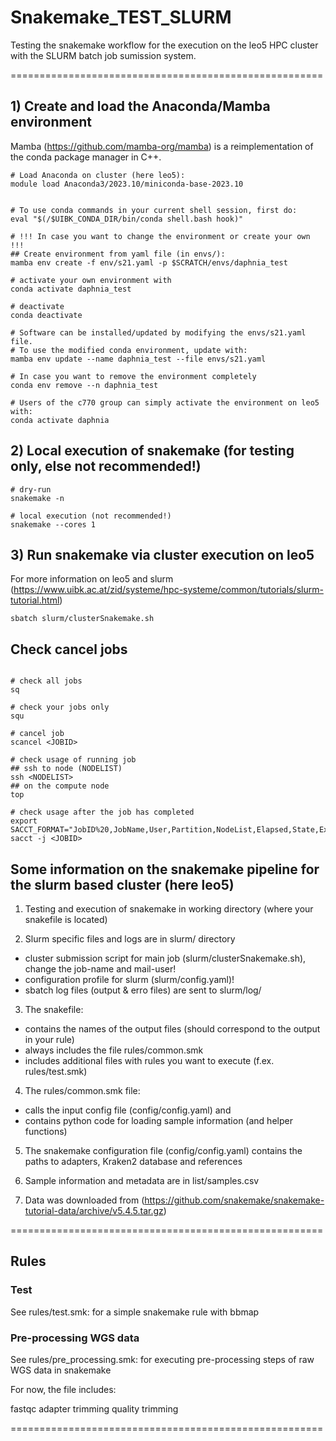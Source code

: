 # Snakemake_TEST_SLURM

Testing the snakemake workflow for the execution on the leo5 HPC cluster with the SLURM batch job sumission system. 


======================================================

## 1) Create and load the Anaconda/Mamba environment


Mamba (https://github.com/mamba-org/mamba) is a reimplementation of the conda package manager in C++.

```
# Load Anaconda on cluster (here leo5):
module load Anaconda3/2023.10/miniconda-base-2023.10
 

# To use conda commands in your current shell session, first do:
eval "$(/$UIBK_CONDA_DIR/bin/conda shell.bash hook)"

# !!! In case you want to change the environment or create your own !!! 
## Create environment from yaml file (in envs/):
mamba env create -f env/s21.yaml -p $SCRATCH/envs/daphnia_test

# activate your own environment with
conda activate daphnia_test

# deactivate
conda deactivate

# Software can be installed/updated by modifying the envs/s21.yaml file.
# To use the modified conda environment, update with:
mamba env update --name daphnia_test --file envs/s21.yaml

# In case you want to remove the environment completely
conda env remove --n daphnia_test

# Users of the c770 group can simply activate the environment on leo5 with:
conda activate daphnia
```


## 2) Local execution of snakemake (for testing only, else not recommended!)

```
# dry-run
snakemake -n

# local execution (not recommended!)
snakemake --cores 1

```

## 3) Run snakemake via cluster execution on leo5

For more information on leo5 and slurm (https://www.uibk.ac.at/zid/systeme/hpc-systeme/common/tutorials/slurm-tutorial.html)

```
sbatch slurm/clusterSnakemake.sh

```

## Check cancel jobs

```

# check all jobs
sq

# check your jobs only
squ

# cancel job
scancel <JOBID>

# check usage of running job
## ssh to node (NODELIST)
ssh <NODELIST>
## on the compute node
top

# check usage after the job has completed
export SACCT_FORMAT="JobID%20,JobName,User,Partition,NodeList,Elapsed,State,ExitCode,MaxRSS,AllocTRES%32"
sacct -j <JOBID>

```

## Some information on the snakemake pipeline for the slurm based cluster (here leo5)

1. Testing and execution of snakemake in working directory (where your snakefile is located)

2. Slurm specific files and logs are in slurm/ directory
* cluster submission script for main job (slurm/clusterSnakemake.sh), change the job-name and mail-user!
* configuration profile for slurm (slurm/config.yaml)!
* sbatch log files (output & erro files) are sent to slurm/log/

3. The snakefile:
* contains the names of the output files (should correspond to the output in your rule)
* always includes the file rules/common.smk
* includes additional files with rules you want to execute (f.ex. rules/test.smk)

4. The rules/common.smk file:
* calls the input config file (config/config.yaml) and 
* contains python code for loading sample information (and helper functions)

5. The snakemake configuration file (config/config.yaml) contains the paths to adapters, Kraken2 database and references 

6. Sample information and metadata are in list/samples.csv

7. Data was downloaded from (https://github.com/snakemake/snakemake-tutorial-data/archive/v5.4.5.tar.gz)


======================================================


## Rules

### Test


See rules/test.smk: for a simple snakemake rule with bbmap 



### Pre-processing WGS data


See rules/pre_processing.smk: for executing pre-processing steps of raw WGS data in snakemake

For now, the file includes:

fastqc
adapter trimming
quality trimming



======================================================
